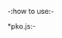 -:how to use:-

*pko.js:- 
<script>
const pkosu = "YOUR_APPS_SCRIPT_WEB_APP_URL";
const pkotitle = "Protected Page"; // optional
const pkoinput = "Enter secret key"; // optional
const pkobutton = "Unlock"; // optional
const pkoerror = "Wrong key"; // optional
</script>

<script src="https://armasoftlogics.github.io/js/pko.js"></script>
